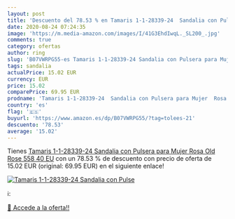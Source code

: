 ```yaml
---
layout: post
title: 'Descuento del 78.53 % en Tamaris 1-1-28339-24  Sandalia con Pulse'
date: 2020-08-24 07:24:35
image: 'https://m.media-amazon.com/images/I/41G3EhdIwqL._SL200_.jpg'
comments: true
category: ofertas
author: ring
slug: 'B07VWRPG55-es Tamaris 1-1-28339-24 Sandalia con Pulsera para Mujer Rosa...'
tags: sandalia
actualPrice: 15.02 EUR
currency: EUR
price: 15.02
comparePrice: 69.95 EUR
prodname: 'Tamaris 1-1-28339-24  Sandalia con Pulsera para Mujer  Rosa  Old Rose 558   40 EU'
country: 'es'
flag: '🇪🇸'
buyurl: 'https://www.amazon.es/dp/B07VWRPG55/?tag=tolees-21'
descuento: '78.53'
average: '15.02'
---
```


Tienes [Tamaris 1-1-28339-24  Sandalia con Pulsera para Mujer  Rosa  Old Rose 558   40 EU](https://www.amazon.es/dp/B07VWRPG55/?tag=tolees-21) con un 78.53 % de descuento con precio de oferta de 15.02 EUR (original: 69.95 EUR) en el siguiente enlace!

[![Tamaris 1-1-28339-24  Sandalia con Pulse](https://m.media-amazon.com/images/I/41G3EhdIwqL._SL200_.jpg)](https://www.amazon.es/dp/B07VWRPG55/?tag=tolees-21)

ℹ️:


[🛒 Accede a la oferta!!](https://www.amazon.es/dp/B07VWRPG55/?tag=tolees-21)
